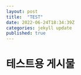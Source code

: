 ```yaml
---
layout: post
title:  "TEST"
date: 2022-06-24T18:34:39Z
categories: jekyll update
published: true
---
```


# 테스트용 게시물